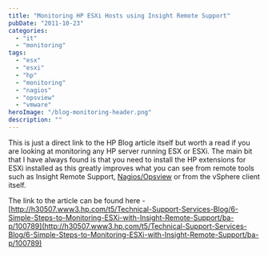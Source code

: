 ```yaml
---
title: "Monitoring HP ESXi Hosts using Insight Remote Support"
pubDate: "2011-10-23"
categories:
  - "it"
  - "monitoring"
tags:
  - "esx"
  - "esxi"
  - "hp"
  - "monitoring"
  - "nagios"
  - "opsview"
  - "vmware"
heroImage: "/blog-monitoring-header.png"
description: ""
---
```


This is just a direct link to the HP Blog article itself but worth a read if you are looking at monitoring any HP server running ESX or ESXi. The main bit that I have always found is that you need to install the HP extensions for ESXi installed as this greatly improves what you can see from remote tools such as Insight Remote Support, [Nagios/Opsview](http://www.matthewjwhite.co.uk/blog/2010/02/09/monitoring-esxi-server-health-using-nagiosopsview/ "Monitoring ESXi Server health using Nagios/Opsview") or from the vSphere client itself.

The link to the article can be found here - [http://h30507.www3.hp.com/t5/Technical-Support-Services-Blog/6-Simple-Steps-to-Monitoring-ESXi-with-Insight-Remote-Support/ba-p/100789](http://h30507.www3.hp.com/t5/Technical-Support-Services-Blog/6-Simple-Steps-to-Monitoring-ESXi-with-Insight-Remote-Support/ba-p/100789)
